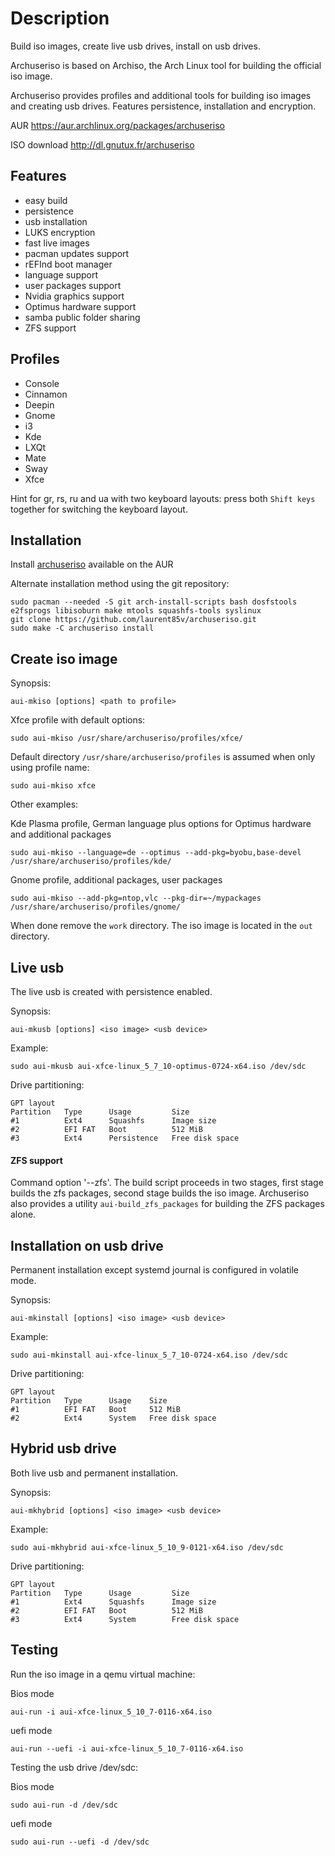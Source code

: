 Description
===========

Build iso images, create live usb drives, install on usb drives.
 
Archuseriso is based on Archiso, the Arch Linux tool for building the official iso image.

Archuseriso provides profiles and additional tools for building iso images and creating usb drives. Features persistence, installation and encryption.

AUR https://aur.archlinux.org/packages/archuseriso

ISO download http://dl.gnutux.fr/archuseriso

Features
--------

* easy build
* persistence
* usb installation
* LUKS encryption
* fast live images
* pacman updates support
* rEFInd boot manager
* language support
* user packages support
* Nvidia graphics support
* Optimus hardware support
* samba public folder sharing
* ZFS support

Profiles
--------

* Console
* Cinnamon
* Deepin
* Gnome
* i3
* Kde
* LXQt
* Mate
* Sway
* Xfce

Hint for gr, rs, ru and ua with two keyboard layouts: press both `Shift keys` together for switching the keyboard layout. 

Installation
------------

Install [archuseriso](https://aur.archlinux.org/packages/archuseriso/) available on the AUR 

Alternate installation method using the git repository:

    sudo pacman --needed -S git arch-install-scripts bash dosfstools e2fsprogs libisoburn make mtools squashfs-tools syslinux
    git clone https://github.com/laurent85v/archuseriso.git
    sudo make -C archuseriso install

Create iso image
----------------

Synopsis:

    aui-mkiso [options] <path to profile>

Xfce profile with default options:

    sudo aui-mkiso /usr/share/archuseriso/profiles/xfce/

Default directory `/usr/share/archuseriso/profiles` is assumed when only using profile name:

    sudo aui-mkiso xfce

Other examples:

Kde Plasma profile, German language plus options for Optimus hardware and additional packages

    sudo aui-mkiso --language=de --optimus --add-pkg=byobu,base-devel /usr/share/archuseriso/profiles/kde/

Gnome profile, additional packages, user packages

    sudo aui-mkiso --add-pkg=ntop,vlc --pkg-dir=~/mypackages /usr/share/archuseriso/profiles/gnome/

When done remove the `work` directory. The iso image is located in the `out` directory.

Live usb
--------
The live usb is created with persistence enabled.

Synopsis:

    aui-mkusb [options] <iso image> <usb device>

Example:

    sudo aui-mkusb aui-xfce-linux_5_7_10-optimus-0724-x64.iso /dev/sdc

Drive partitioning:

    GPT layout
    Partition   Type      Usage         Size
    #1          Ext4      Squashfs      Image size 
    #2          EFI FAT   Boot          512 MiB
    #3          Ext4      Persistence   Free disk space 

#### ZFS support

Command option '--zfs'.
The build script proceeds in two stages, first stage builds the zfs packages, second stage builds the iso image.
Archuseriso also provides a utility `aui-build_zfs_packages` for building the ZFS packages alone.

Installation on usb drive
-------------------------
Permanent installation except systemd journal is configured in volatile mode.

Synopsis:

    aui-mkinstall [options] <iso image> <usb device>

Example:

    sudo aui-mkinstall aui-xfce-linux_5_7_10-0724-x64.iso /dev/sdc

Drive partitioning:

    GPT layout
    Partition   Type      Usage    Size
    #1          EFI FAT   Boot     512 MiB
    #2          Ext4      System   Free disk space 

Hybrid usb drive
---------------
Both live usb and permanent installation.

Synopsis:

    aui-mkhybrid [options] <iso image> <usb device>

Example:

    sudo aui-mkhybrid aui-xfce-linux_5_10_9-0121-x64.iso /dev/sdc

Drive partitioning:

    GPT layout
    Partition   Type      Usage         Size
    #1          Ext4      Squashfs      Image size
    #2          EFI FAT   Boot          512 MiB
    #3          Ext4      System        Free disk space

Testing
-------
Run the iso image in a qemu virtual machine:

Bios mode

    aui-run -i aui-xfce-linux_5_10_7-0116-x64.iso

uefi mode

    aui-run --uefi -i aui-xfce-linux_5_10_7-0116-x64.iso

Testing the usb drive /dev/sdc:

Bios mode

    sudo aui-run -d /dev/sdc

uefi mode

    sudo aui-run --uefi -d /dev/sdc

